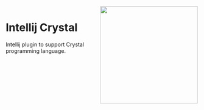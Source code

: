 <img align="right" width="256" height="256" src="https://user-images.githubusercontent.com/3067335/29408337-6e1314b4-830d-11e7-9e2c-49bf8a1ee970.png">

# Intellij Crystal

Intellij plugin to support Crystal programming language.
